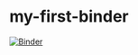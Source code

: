 # my-first-binder

[![Binder](https://mybinder.org/badge_logo.svg)](https://mybinder.org/v2/gh/daakwala/my-first-binder/HEAD)
